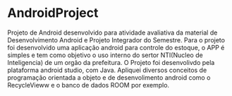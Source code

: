# AndroidProject
Projeto de Android desenvolvido para atividade avaliativa da material de Desenvolvimento Android e Projeto Integrador do Semestre.
Para o projeto foi desenvolvido uma aplicação android para controle do estoque, o APP é simples e tem como objetivo o uso interno do sertor NTI(Nucleo de Inteligencia) de um orgão da prefeitura. O Projeto foi desenvolivdo pela plataforma android studio, com Java. Apliquei diversos conceitos de programação orientada a objeto e de desenvolimento android como o RecycleVieww e o banco de dados ROOM por exemplo.
